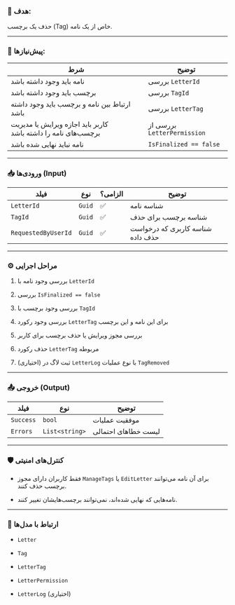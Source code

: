 ### 🎯 هدف:

حذف یک برچسب (Tag) خاص از یک نامه.

---

### 🧩 پیش‌نیازها:

|شرط|توضیح|
|---|---|
|نامه باید وجود داشته باشد|بررسی `LetterId`|
|برچسب باید وجود داشته باشد|بررسی `TagId`|
|ارتباط بین نامه و برچسب باید وجود داشته باشد|بررسی `LetterTag`|
|کاربر باید اجازه ویرایش یا مدیریت برچسب‌های نامه را داشته باشد|بررسی از `LetterPermission`|
|نامه نباید نهایی شده باشد|`IsFinalized == false`|

---

### 📥 ورودی‌ها (Input)

|فیلد|نوع|الزامی؟|توضیح|
|---|---|---|---|
|`LetterId`|`Guid`|✅|شناسه نامه|
|`TagId`|`Guid`|✅|شناسه برچسب برای حذف|
|`RequestedByUserId`|`Guid`|✅|شناسه کاربری که درخواست حذف داده|

---

### ⚙️ مراحل اجرایی

1. بررسی وجود نامه با `LetterId`
    
2. بررسی `IsFinalized == false`
    
3. بررسی وجود برچسب با `TagId`
    
4. بررسی وجود رکورد `LetterTag` برای این نامه و این برچسب
    
5. بررسی مجوز ویرایش یا حذف برچسب برای کاربر
    
6. حذف رکورد `LetterTag` مربوطه
    
7. (اختیاری) ثبت لاگ در `LetterLog` با نوع عملیات `TagRemoved`
    

---

### 📤 خروجی (Output)

|فیلد|نوع|توضیح|
|---|---|---|
|`Success`|`bool`|موفقیت عملیات|
|`Errors`|`List<string>`|لیست خطاهای احتمالی|

---

### 🛡️ کنترل‌های امنیتی

- فقط کاربران دارای مجوز `ManageTags` یا `EditLetter` برای آن نامه می‌توانند برچسب حذف کنند.
    
- نامه‌هایی که نهایی شده‌اند، نمی‌توانند برچسب‌هایشان تغییر کنند.
    

---

### 🔄 ارتباط با مدل‌ها

- `Letter`
    
- `Tag`
    
- `LetterTag`
    
- `LetterPermission`
    
- `LetterLog` (اختیاری)